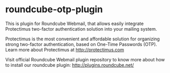 roundcube-otp-plugin
====================

This is plugin for Roundcube Webmail, that allows easily integrate Protectimus two-factor authentication solution into your mailing system.

Protectimus is the most convenient and affordable solution for organizing strong two-factor authentication, based on One-Time Passwords (OTP).
Learn more about Protectimus at http://protectimus.com

Visit official Roundcube Webmail plugin repository to know more about how to install our roundcube plugin:
http://plugins.roundcube.net/
